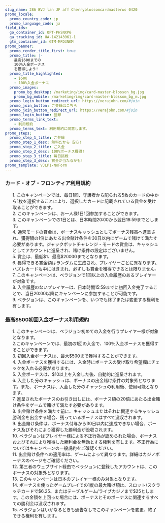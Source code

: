 ```yaml
---
slug_name: 286 BVJ lan JP aff Cherryblossomcardmasterwo 0420
promo_locale:
  promo_country_code: jp
  promo_language_code: ja
field_ids:
  go_container_id: OPT-PHSNXP6
  ga_tracking_id: UA-142143961-1
  gtm_container_id: GTM-MFD3NKM
promo_banner:
  promo_render_title_first: true
  promo_title: |-
    最高$500までの
    100%入金ボーナス
    を獲得しよう!
  promo_title_highlighted:
    - $500
    - 100%入金ボーナス
  promo_images:
    promo_bg_desktop: /marketing/img/card-master-blosson_bg.jpg
    promo_bg_mobile: /marketing/img/card-master-blossom_bg_m.jpg
  promo_login_button_redirect_url: https://verajohn.com/#join
  promo_join_button: ご登録はこちら
  promo_join_button_redirect_url: https://verajohn.com/#join
  promo_login_button: 登録
  promo_terms_link_text:
    - 利用規約
  promo_terms_text: 利用規約に同意します。
promo_steps:
  promo_step_1_title: ご登録
  promo_step_1_desc: 無料だから 安心!
  promo_step_2_title: ご入金
  promo_step_2_desc: 100%ボーナス獲得!
  promo_step_3_title: 毎日挑戦
  promo_step_3_desc: 賞金が当たるかも!
promo_template: VJLP1-NoForm
---
```

  <h3 class="text-left">カード・オブ・フロンティア利用規約</h3>
  <ul class="terms-ul">
            <p>1. このキャンペーンでは、毎日1回、守護者から配られる5枚のカードの中から1枚を選択することにより、選択したカードに記載されている賞金を受け取ることができます。<br>2. このキャンペーンは、お一人様1日1回参加することができます。<br>3. このキャンペーンでの1日とは、日本時間20:00から翌日19:59までとします。<br>4. 通常モードの賞金は、ボーナスキャッシュとしてボーナス残高へ進呈され、獲得額の1倍にあたる出金賭け条件を30日以内にゲームで賭けて満たす必要があります。ジャックポットチャレンジ・モードの賞金は、キャッシュとしてアカウントに進呈され、賭け条件の設定はございません。<br>5. 賞金は、最低$1、最高$20000までとなります。<br>6. 獲得できる賞金額はランダムに生成され、プレイヤーごとに異なります。ハズレカードも中には含まれ、必ずしも賞金を獲得できるとは限りません。<br>7. このキャンペーンは、ベラジョンで1回以上の入金履歴のあるプレイヤーが対象です。<br>8. 入金履歴のないプレイヤーは、日本時間15:59までに初回入金完了することで、当日20:00以降にキャンペーンに参加することが可能です。<br>9. べラジョンは、このキャンペーンを、いつでも終了または変更する権利を有します。<br></p>
  </ul>
  <h3 class="text-left">最高$500初回入金ボーナス利用規約</h3>
  <ul class="terms-ul">
            <p>1. このキャンペーンは、ベラジョン初めての入金を行うプレイヤー様が対象となります。
                <br>2.このキャンペーンでは、最初の1回の入金で、100％入金ボーナスを獲得することができます。
                <br>3. 初回入金ボーナスは、最大$500まで獲得することができます。
                <br>4. 入金ボーナスを獲得するには、入金時にボーナスの受け取り希望欄にチェックを入れる必要があります。
                <br>5. 入金ボーナスは、$10以上を入金した後、自動的に進呈されます。
                <br>6. 入金した分のキャッシュは、ボーナスの出金賭け条件の対象外となります。また、ボーナスは、入金した分のキャッシュの利用後、使用可能となります。
                <br>7. 進呈されたボーナスのお引き出しには、ボーナス額の20倍にあたる出金賭け条件をゲームで賭けて満たす必要があります。
                <br>8. 出金賭け条件を満たす前に、キャッシュまたはそれに関連するキャッシュ勝利金を出金する場合、残っているボーナスはすべて没収されます。
                <br>9. 出金賭け条件は、ボーナス付与から30日以内に達成できない場合、ボーナス及びそれにより獲得した勝利金が没収されます。
                <br>10. ベラジョンはプレイヤー様による不正行為が認められた場合、ボーナスおよびそれにより獲得した勝利金を無効とする権利を有します。不正行為についてはキャンペーンの一般規約をご確認ください。
                <br>11. 出金賭け条件への適用率は、ゲームによって異なります。詳細はカジノボーナスのページをご確認ください。
                <br>12. 第三者のウェブサイト経由でベラジョンに登録したアカウントは、このボーナスの対象外となります。
                <br>13. このキャンペーンは日本のプレイヤー様のみ対象となります。
                <br>14. ボーナスを使ったゲームプレイでの1度の最大賭け額は、スロット/スクラッチカードで$6.25、またはテーブルゲーム/ライブカジノまで$25とします。この金額を上回った場合には、ボーナスとそのボーナスに関連するすべての勝利金は没収されます。
                <br>15. ベラジョンはいかなるときも通告なしでこのキャンペーンを変更、終了できる権利を有します。</p>
  </ul>